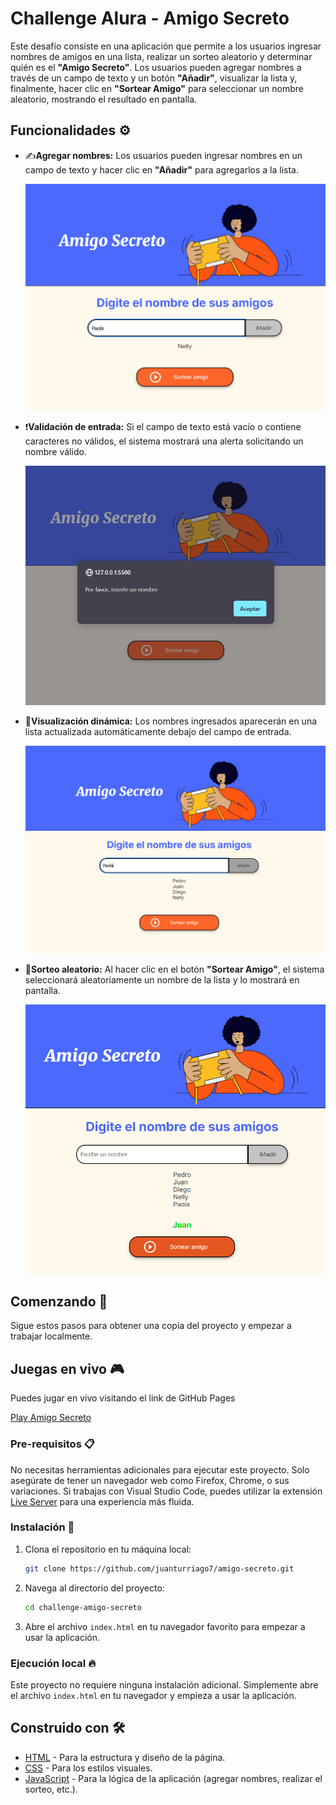 # Challenge Alura - Amigo Secreto

Este desafío consiste en una aplicación que permite a los usuarios ingresar nombres de amigos en una lista, realizar un sorteo aleatorio y determinar quién es el **"Amigo Secreto"**. Los usuarios pueden agregar nombres a través de un campo de texto y un botón **"Añadir"**, visualizar la lista y, finalmente, hacer clic en **"Sortear Amigo"** para seleccionar un nombre aleatorio, mostrando el resultado en pantalla.

## Funcionalidades ⚙️

- ✍️**Agregar nombres:** Los usuarios pueden ingresar nombres en un campo de texto y hacer clic en **"Añadir"** para agregarlos a la lista.

   ![Agregar nombre](./assets/readme/funcion1.png)

- ❗**Validación de entrada:** Si el campo de texto está vacío o contiene caracteres no válidos, el sistema mostrará una alerta solicitando un nombre válido.

   ![Alerta de validación](./assets/readme/funcion2.png)

- 👀**Visualización dinámica:** Los nombres ingresados aparecerán en una lista actualizada automáticamente debajo del campo de entrada.

   ![Lista de nombres](./assets/readme/funcion3.png)

- 🎲**Sorteo aleatorio:** Al hacer clic en el botón **"Sortear Amigo"**, el sistema seleccionará aleatoriamente un nombre de la lista y lo mostrará en pantalla.

   ![Resultado sorteo](./assets/readme/funcion4.png)

## Comenzando 🚀

Sigue estos pasos para obtener una copia del proyecto y empezar a trabajar localmente.

## Juegas en vivo 🎮
Puedes jugar en vivo visitando el link de GitHub Pages

[Play Amigo Secreto](https://juanturriago7.github.io/amigo-secreto/)

### Pre-requisitos 📋

No necesitas herramientas adicionales para ejecutar este proyecto. Solo asegúrate de tener un navegador web como Firefox, Chrome, o sus variaciones. Si trabajas con Visual Studio Code, puedes utilizar la extensión [Live Server](https://marketplace.visualstudio.com/items?itemName=ritwickdey.LiveServer) para una experiencia más fluida.

### Instalación 🔧

1. Clona el repositorio en tu máquina local:
    ```bash
    git clone https://github.com/juanturriago7/amigo-secreto.git
    ```

2. Navega al directorio del proyecto:
    ```bash
    cd challenge-amigo-secreto
    ```

3. Abre el archivo `index.html` en tu navegador favorito para empezar a usar la aplicación.

### Ejecución local 🔥

Este proyecto no requiere ninguna instalación adicional. Simplemente abre el archivo `index.html` en tu navegador y empieza a usar la aplicación.

## Construido con 🛠️

- [HTML](https://developer.mozilla.org/en-US/docs/Web/HTML) - Para la estructura y diseño de la página.
- [CSS](https://developer.mozilla.org/en-US/docs/Web/CSS) - Para los estilos visuales.
- [JavaScript](https://developer.mozilla.org/en-US/docs/Web/JavaScript) - Para la lógica de la aplicación (agregar nombres, realizar el sorteo, etc.).
